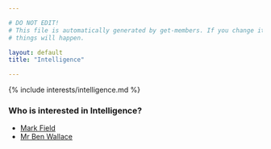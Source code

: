 ```yaml
---

# DO NOT EDIT!
# This file is automatically generated by get-members. If you change it, bad
# things will happen.

layout: default
title: "Intelligence"

---
```


{% include interests/intelligence.md %}

### Who is interested in Intelligence?


* [Mark Field](../members/mark-field.html)
* [Mr Ben Wallace](../members/mr-ben-wallace.html)
